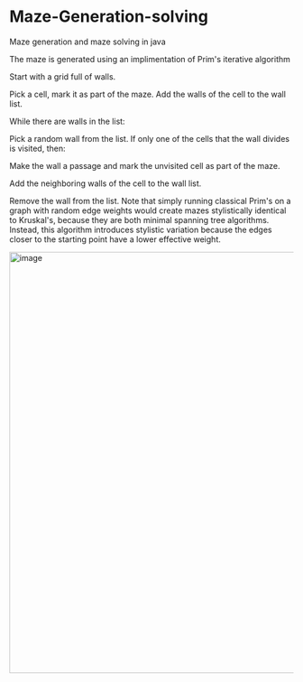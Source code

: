 # Maze-Generation-solving
Maze generation and maze solving in java

The maze is generated using an implimentation of Prim's iterative algorithm

  Start with a grid full of walls.

  Pick a cell, mark it as part of the maze. Add the walls of the cell to the wall list.

  While there are walls in the list:
  
  Pick a random wall from the list. If only one of the cells that the wall divides is visited, then:
  
  Make the wall a passage and mark the unvisited cell as part of the maze.
  
  Add the neighboring walls of the cell to the wall list.

  Remove the wall from the list.
Note that simply running classical Prim's on a graph with random edge weights would create mazes stylistically identical to Kruskal's, because they are both minimal spanning tree algorithms. Instead, this algorithm introduces stylistic variation because the edges closer to the starting point have a lower effective weight.

<img width="746" alt="image" src="https://github.com/user-attachments/assets/b930e229-4742-4f41-b04a-8899a73e0b3a" />
